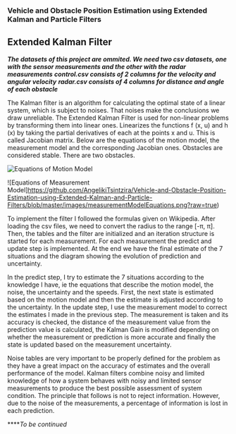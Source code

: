 ### Vehicle and Obstacle Position Estimation using Extended Kalman and Particle Filters

## Extended Kalman Filter

***The datasets of this project are ommited. We need two csv datasets, one with the sensor measurements and the other with the radar measurements***
***control.csv consists of 2 columns for the velocity and angular velocity***
***radar.csv consists of 4 columns for distance and angle of each obstacle***

The Kalman filter is an algorithm for calculating the optimal state of a linear system, which is subject to noises. That noises make the conclusions we draw unreliable. The Extended Kalman Filter is used for non-linear problems by transforming them into linear ones. Linearizes the functions f (x, u) and h (x) by taking the partial derivatives of each at the points x and u. This is called Jacobian matrix. Below are the equations of the motion model, the measurement model and the corresponding Jacobian ones. Obstacles are considered stable. There are two obstacles.

![Equations of Motion Model](https://github.com/AngelikiTsintzira/Vehicle-and-Obstacle-Position-Estimation-using-Extended-Kalman-and-Particle-Filters/blob/master/images/motionModelEquations.png?raw=true)

![Equations of Measurement Model]https://github.com/AngelikiTsintzira/Vehicle-and-Obstacle-Position-Estimation-using-Extended-Kalman-and-Particle-Filters/blob/master/images/measurementModelEquations.png?raw=true)

To implement the filter I followed the formulas given on Wikipedia. After loading the csv files, we need to convert the radius to the range [-π, π].
Then, the tables and the filter are initialized and an iteration structure is started for each measurement. For each measurement the predict and update step is implemented. At the end we have the final estimate of the 7 situations and the diagram showing the evolution of prediction and uncertainty. 

In the predict step, I try to estimate the 7 situations according to the knowledge I have, ie the equations that describe the motion model, the noise, the uncertainty and the speeds. First, the next state is estimated based on the motion model and then the estimate is adjusted according to the uncertainty. In the update step, I use the measurement model to correct the estimates I made in the previous step. The measurement is taken and its accuracy is checked, the distance of the measurement value from the prediction value is calculated, the Kalman Gain is modified depending on whether the measurement or prediction is more accurate and finally the state is updated based on the measurement uncertainty.

Noise tables are very important to be properly defined for the problem as they have a great impact on the accuracy of estimates and the overall performance of the model. Kalman filters combine noisy and limited knowledge of how a system behaves with noisy and limited sensor measurements to produce the best possible assessment of system condition. The principle that follows is not to reject information. However, due to the noise of the measurements, a percentage of information is lost in each prediction.

*****To be continued*






